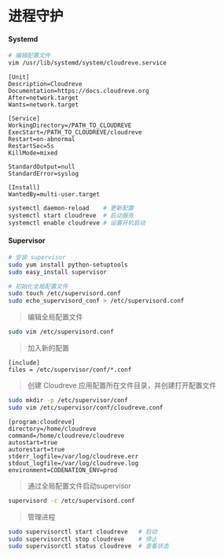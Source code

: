 # 进程守护

#### Systemd

~~~bash
# 编辑配置文件
vim /usr/lib/systemd/system/cloudreve.service
~~~
```
[Unit]
Description=Cloudreve
Documentation=https://docs.cloudreve.org
After=network.target
Wants=network.target

[Service]
WorkingDirectory=/PATH_TO_CLOUDREVE
ExecStart=/PATH_TO_CLOUDREVE/cloudreve
Restart=on-abnormal
RestartSec=5s
KillMode=mixed

StandardOutput=null
StandardError=syslog

[Install]
WantedBy=multi-user.target
```
~~~bash
systemctl daemon-reload    # 更新配置
systemctl start cloudreve  # 启动服务
systemctl enable cloudreve # 设置开机启动
~~~

#### Supervisor
~~~bash
# 安装 supervisor
sudo yum install python-setuptools
sudo easy_install supervisor

# 初始化全局配置文件
sudo touch /etc/supervisord.conf
sudo echo_supervisord_conf > /etc/supervisord.conf
~~~
> 编辑全局配置文件
~~~bash
sudo vim /etc/supervisord.conf
~~~
> 加入新的配置
```
[include]
files = /etc/supervisor/conf/*.conf
```
> 创建 Cloudreve 应用配置所在文件目录，并创建打开配置文件
~~~bash
sudo mkdir -p /etc/supervisor/conf
sudo vim /etc/supervisor/conf/cloudreve.conf
~~~
```
[program:cloudreve]
directory=/home/cloudreve
command=/home/cloudreve/cloudreve
autostart=true
autorestart=true
stderr_logfile=/var/log/cloudreve.err
stdout_logfile=/var/log/cloudreve.log
environment=CODENATION_ENV=prod
```
> 通过全局配置文件启动supervisor
~~~bash
supervisord -c /etc/supervisord.conf
~~~
> 管理进程 
~~~bash
sudo supervisorctl start cloudreve   # 启动
sudo supervisorctl stop cloudreve    # 停止
sudo supervisorctl status cloudreve  # 查看状态
~~~

